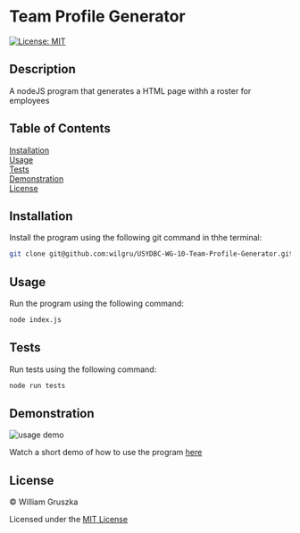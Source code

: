 # Team Profile Generator
[![License: MIT](https://img.shields.io/badge/License-MIT-yellow.svg)](https://opensource.org/licenses/MIT)

## Description

A nodeJS program that generates a HTML page withh a roster for employees

## Table of Contents

[Installation](#Installation)  
[Usage](#Usage)   
[Tests](#Tests)  
[Demonstration](#Demonstration)  
[License](#License)    

<a name="Installation"></a>
## Installation

Install the program using the following git command in thhe terminal:

```bash
git clone git@github.com:wilgru/USYDBC-WG-10-Team-Profile-Generator.git
```

<a name="Usage"></a>
## Usage

Run the program using the following command:

```bash
node index.js
```

<a name="Tests"></a>
## Tests

Run tests using the following command:

```bash
node run tests
```

<a name="Demonstration"></a>
## Demonstration

![usage demo]()

Watch a short demo of how to use the program [here]()

<a name="License"></a>
## License

&copy; William Gruszka

Licensed under the [MIT License](./LICENSE.txt)

